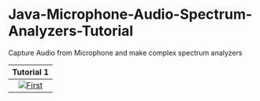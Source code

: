 # Java-Microphone-Audio-Spectrum-Analyzers-Tutorial
Capture Audio from Microphone and make complex spectrum analyzers

| Tutorial 1|
|:-:|
| [![First](http://img.youtube.com/vi/tRPT-QL3yEQ/0.jpg)](https://www.youtube.com/watch?v=tRPT-QL3yEQ)  |
